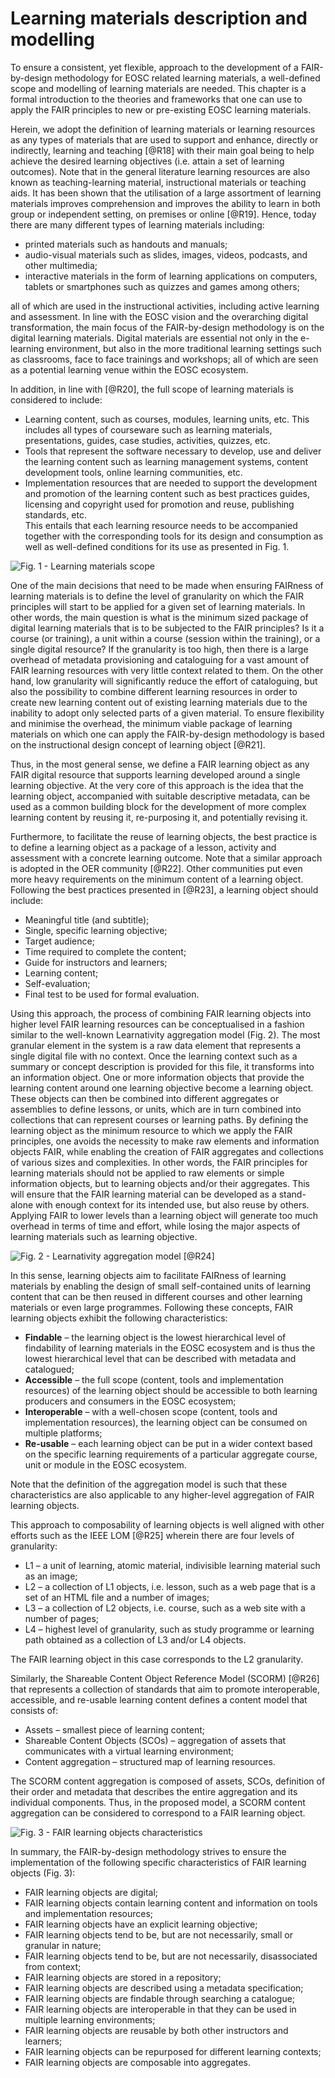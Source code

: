 # Learning materials description and modelling

To ensure a consistent, yet flexible, approach to the development of a FAIR-by-design methodology for EOSC related learning materials, a well-defined scope and modelling of learning materials are needed. This chapter is a formal introduction to the theories and frameworks that one can use to apply the FAIR principles to new or pre-existing EOSC learning materials.

Herein, we adopt the definition of learning materials or learning resources as any types of materials that are used to support and enhance, directly or indirectly, learning and teaching [@R18] with their main goal being to help achieve the desired learning objectives (i.e. attain a set of learning outcomes). Note that in the general literature learning resources are also known as teaching-learning material, instructional materials or teaching aids. It has been shown that the utilisation of a large assortment of learning materials improves comprehension and improves the ability to learn in both group or independent setting, on premises or online [@R19]. Hence, today there are many different types of learning materials including:

- printed materials such as handouts and manuals; 
- audio-visual materials such as slides, images, videos, podcasts, and other multimedia; 
- interactive materials in the form of learning applications on computers, tablets or smartphones such as quizzes and games among others; 

all of which are used in the instructional activities, including active learning and assessment. In line with the EOSC vision and the overarching digital transformation, the main focus of the FAIR-by-design methodology is on the digital learning materials. Digital materials are essential not only in the e-learning environment, but also in the more traditional learning settings such as classrooms, face to face trainings and workshops; all of which are seen as a potential learning venue within the EOSC ecosystem. 

In addition, in line with [@R20], the full scope of learning materials is considered to include:

- Learning content, such as courses, modules, learning units, etc. This includes all types of courseware such as learning materials, presentations, guides, case studies, activities, quizzes, etc.
- Tools that represent the software necessary to develop, use and deliver the learning content such as learning management systems, content development tools, online learning communities, etc. 
- Implementation resources that are needed to support the development and promotion of the learning content such as best practices guides, licensing and copyright used for promotion and reuse, publishing standards, etc.  
This entails that each learning resource needs to be accompanied together with the corresponding tools for its design and consumption as well as well-defined conditions for its use as presented in Fig. 1.

![Fig. 1 - Learning materials scope](./attachments/Scope.png)

One of the main decisions that need to be made when ensuring FAIRness of learning materials is to define the level of granularity on which the FAIR principles will start to be applied for a given set of learning materials. In other words, the main question is what is the minimum sized package of digital learning materials that is to be subjected to the FAIR principles? Is it a course (or training), a unit within a course (session within the training), or a single digital resource? If the granularity is too high, then there is a large overhead of metadata provisioning and cataloguing for a vast amount of FAIR learning resources with very little context related to them. On the other hand, low granularity will significantly reduce the effort of cataloguing, but also the possibility to combine different learning resources in order to create new learning content out of existing learning materials due to the inability to adopt only selected parts of a given material. To ensure flexibility and minimise the overhead, the minimum viable package of learning materials on which one can apply the FAIR-by-design methodology is based on the instructional design concept of learning object [@R21].

Thus, in the most general sense, we define a FAIR learning object as any FAIR digital resource that supports learning developed around a single learning objective. At the very core of this approach is the idea that the learning object, accompanied with suitable descriptive metadata, can be used as a common building block for the development of more complex learning content by reusing it, re-purposing it, and potentially revising it. 

Furthermore, to facilitate the reuse of learning objects, the best practice is to define a learning object as a package of a lesson, activity and assessment with a concrete learning outcome. Note that a similar approach is adopted in the OER community [@R22]. Other communities put even more heavy requirements on the minimum content of a learning object. Following the best practices presented in [@R23], a learning object should include:

- Meaningful title (and subtitle);
- Single, specific learning objective;
- Target audience;
- Time required to complete the content;
- Guide for instructors and learners; 
- Learning content;
- Self-evaluation;
- Final test to be used for formal evaluation.

Using this approach, the process of combining FAIR learning objects into higher level FAIR learning resources can be conceptualised in a fashion similar to the well-known Learnativity aggregation model (Fig. 2). The most granular element in the system is a raw data element that represents a single digital file with no context. Once the learning context such as a summary or concept description is provided for this file, it transforms into an information object. One or more information objects that provide the learning content around one learning objective become a learning object. These objects can then be combined into different aggregates or assemblies to define lessons, or units, which are in turn combined into collections that can represent courses or learning paths. By defining the learning object as the minimum resource to which we apply the FAIR principles, one avoids the necessity to make raw elements and information objects FAIR, while enabling the creation of FAIR aggregates and collections of various sizes and complexities. In other words, the FAIR principles for learning materials should not be applied to raw elements or simple information objects, but to learning objects and/or their aggregates. This will ensure that the FAIR learning material can be developed as a stand-alone with enough context for its intended use, but also reuse by others. Applying FAIR to lower levels than a learning object will generate too much overhead in terms of time and effort, while losing the major aspects of learning materials such as learning objective.

![Fig. 2 - Learnativity aggregation model [@R24]](./attachments/Model.png)

In this sense, learning objects aim to facilitate FAIRness of learning materials by enabling the design of small self-contained units of learning content that can be then reused in different courses and other learning materials or even large programmes. Following these concepts, FAIR learning objects exhibit the following characteristics:

- **Findable** – the learning object is the lowest hierarchical level of findability of learning materials in the EOSC ecosystem and is thus the lowest hierarchical level that can be described with metadata and catalogued; 
- **Accessible** – the full scope (content, tools and implementation resources) of the learning object should be accessible to both learning producers and consumers in the EOSC ecosystem;
- **Interoperable** – with a well-chosen scope (content, tools and implementation resources), the learning object can be consumed on multiple platforms; 
- **Re-usable** – each learning object can be put in a wider context based on the specific learning requirements of a particular aggregate course, unit or module in the EOSC ecosystem.

Note that the definition of the aggregation model is such that these characteristics are also applicable to any higher-level aggregation of FAIR learning objects. 

This approach to composability of learning objects is well aligned with other efforts such as the IEEE LOM [@R25] wherein there are four levels of granularity:

- L1 – a unit of learning, atomic material, indivisible learning material such as an image;
- L2 – a collection of L1 objects, i.e. lesson, such as a web page that is a set of an HTML file and a number of images;
- L3 – a collection of L2 objects, i.e. course, such as a web site with a number of pages;
- L4 – highest level of granularity, such as study programme or learning path obtained as a collection of L3 and/or L4 objects.

The FAIR learning object in this case corresponds to the L2 granularity.

Similarly, the Shareable Content Object Reference Model (SCORM) [@R26] that represents a collection of standards that aim to promote interoperable, accessible, and re-usable learning content defines a content model that consists of:

- Assets – smallest piece of learning content; 
- Shareable Content Objects (SCOs) – aggregation of assets that communicates with a virtual learning environment;
- Content aggregation – structured map of learning resources.

The SCORM content aggregation is composed of assets, SCOs, definition of their order and metadata that describes the entire aggregation and its individual components. Thus, in the proposed model, a SCORM content aggregation can be considered to correspond to a FAIR learning object.

![Fig. 3 - FAIR learning objects characteristics](./attachments/FAIRlo.png)

In summary, the FAIR-by-design methodology strives to ensure the implementation of the following specific characteristics of FAIR learning objects (Fig. 3):

- FAIR learning objects are digital;
- FAIR learning objects contain learning content and information on tools and implementation resources;
- FAIR learning objects have an explicit learning objective;
- FAIR learning objects tend to be, but are not necessarily, small or granular in nature;
- FAIR learning objects tend to be, but are not necessarily, disassociated from context;
- FAIR learning objects are stored in a repository;
- FAIR learning objects are described using a metadata specification;
- FAIR learning objects are findable through searching a catalogue;
- FAIR learning objects are interoperable in that they can be used in multiple learning environments;
- FAIR learning objects are reusable by both other instructors and learners;
- FAIR learning objects can be repurposed for different learning contexts;
- FAIR learning objects are composable into aggregates.
